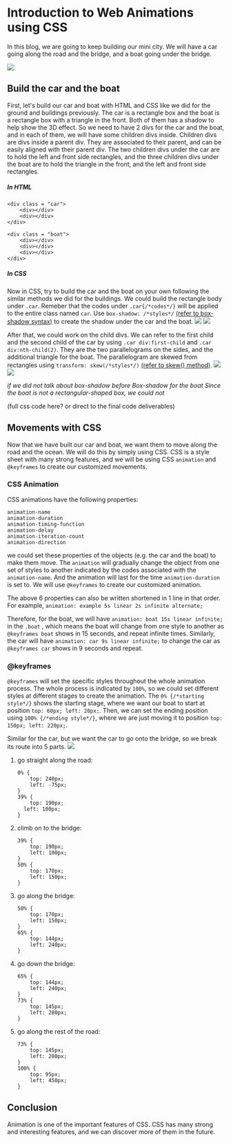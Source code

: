 # Introduction to Web Animations using CSS

In this blog, we are going to keep building our mini city. We will have a car going along the road and the bridge, and a boat going under the bridge.

![](https://i.imgur.com/9FFPgkl.gif)



## Build the car and the boat

First, let's build our car and boat with HTML and CSS like we did for the ground and buildings previously.
The car is a rectangle box and the boat is a rectangle box with a triangle in the front. Both of them has a shadow to help show the 3D effect.
So we need to have 2 divs for the car and the boat, and in each of them, we will have some children divs inside. Children divs are divs inside a parent div. They are associated to their parent, and can be easily aligned with their parent div. The two children divs under the car are to hold the left and front side rectangles, and the three children divs under the boat are to hold the triangle in the front, and the left and front side rectangles.

##### In HTML
```
<div class = "car">
    <div></div>
    <div></div>
</div>
    
<div class = "boat">
    <div></div>
    <div></div>
    <div></div>
</div>
```

##### In CSS
Now in CSS, try to build the car and the boat on your own following the similar methods we did for the buildings.
We could build the rectangle body under `.car`. Remeber that the codes under `.car{/*codes*/}` will be applied to the entire class named `car`. Use `box-shadow: /*styles*/` [(refer to box-shadow syntax)](https://www.w3schools.com/cssref/css3_pr_box-shadow.asp) to create the shadow under the car and the boat.
![](https://i.imgur.com/HRqlOB3.png)  ![](https://i.imgur.com/iHeoG1y.png)


After that, we could work on the child divs. We can refer to the first child and the second child of the car by using `.car div:first-child` and `.car div:nth-child(2)`. They are the two parallelograms on the sides, and the additional triangle for the boat. The parallelogram are skewed from rectangles using `transform: skew(/*styles*/)` [(refer to skew() method)](https://www.w3schools.com/css/css3_2dtransforms.asp).
![](https://i.imgur.com/u8mhDsM.png)![](https://i.imgur.com/3Uu1ORO.png)


*if we did not talk about box-shadow before
Box-shadow for the boat
Since the boat is not a rectangular-shaped box, we could not*

(full css code here? or direct to the final code deliverables)


## Movements with CSS
Now that we have built our car and boat, we want them to move along the road and the ocean. We will do this by simply using CSS.
CSS is a style sheet with many strong features, and we will be using CSS `animation` and `@keyframes` to create our customized movements.

### CSS Animation
CSS animations have the following properties:
```
animation-name
animation-duration
animation-timing-function
animation-delay
animation-iteration-count
animation-direction
```
we could set these properties of the objects (e.g. the car and the boat) to make them move. The `animation` will gradually change the object from one set of styles to another indicated by the codes associated with the `animation-name`. And the animation will last for the time `animation-duration` is set to. We will use `@keyframes` to create our customized animation.

The above 6 properties can also be written shortened in 1 line in that order. For example,    `animation: example 5s linear 2s infinite alternate;`

Therefore, for the boat, we will have 
`animation: boat 15s linear infinite;` in the `.boat` , which means the boat will change from one style to another as `@keyframes boat` shows in 15 seconds, and repeat infinite times.
Similarly, the car will have `animation: car 9s linear infinite;` to change the car as `@keyframes car` shows in 9 seconds and repeat.

### @keyframes
`@keyframes` will set the specific styles throughout the whole animation process. The whole process is indicated by `100%`, so we could set different styles at different stages to create the animation. The `0% {/*starting style*/}` shows the starting stage, where we want our boat to start at position `top: 60px; left: 20px;`. Then, we can set the ending position using `100% {/*ending style*/}`, where we are just moving it to position `top: 150px; left: 220px;`.



Similar for the car, but we want the car to go onto the bridge, so we break its route into 5 parts.
![](https://i.imgur.com/3EtTnGI.gif)

1. go straight along the road: 

    ```
    0% {
        top: 240px;
        left: -75px;
    }
    39% {
        top: 190px;
      left: 100px;
    }
    ```
2. climb on to the bridge:

    ```
    39% {
        top: 190px;
        left: 100px;
    }
    50% {
    	top: 170px;
        left: 150px;
    }
    ```
3. go along the bridge:

    ```
    50% {
        top: 170px;
        left: 150px;
    }
    65% {
    	top: 144px;
        left: 240px;
    }
    ```
4. go down the bridge:
   
    ```
    65% {
        top: 144px;
        left: 240px;
    }
    73% {
        top: 145px;
        left: 280px;
    }
    ```
5. go along the rest of the road: 
    ```
    73% {
        top: 145px;
        left: 280px;
    }
    100% {
        top: 95px;
        left: 450px;
    }
    ```
    
## Conclusion
Animation is one of the important features of CSS. CSS has many strong and interesting features, and we can discover more of them in the future.